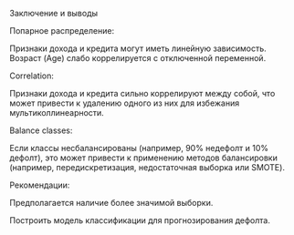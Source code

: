 Заключение и выводы

Попарное распределение:

Признаки дохода и кредита могут иметь линейную зависимость. Возраст (Age) слабо коррелируется с отключенной переменной.

Correlation:

Признаки дохода и кредита сильно коррелируют между собой, что может привести к удалению одного из них для избежания мультиколлинеарности.

Balance classes:

Если классы несбалансированы (например, 90% недефолт и 10% дефолт), это может привести к применению методов балансировки (например, передискретизация, недостаточная выборка или SMOTE).

Рекомендации:


Предполагается наличие более значимой выборки.

Построить модель классификации для прогнозирования дефолта.